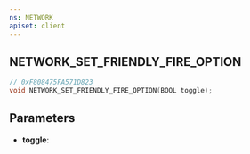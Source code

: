 ```yaml
---
ns: NETWORK
apiset: client
---
```

## NETWORK_SET_FRIENDLY_FIRE_OPTION

```c
// 0xF808475FA571D823
void NETWORK_SET_FRIENDLY_FIRE_OPTION(BOOL toggle);
```


## Parameters
* **toggle**: